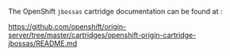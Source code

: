 The OpenShift `jbossas` cartridge documentation can be found at :


https://github.com/openshift/origin-server/tree/master/cartridges/openshift-origin-cartridge-jbossas/README.md
